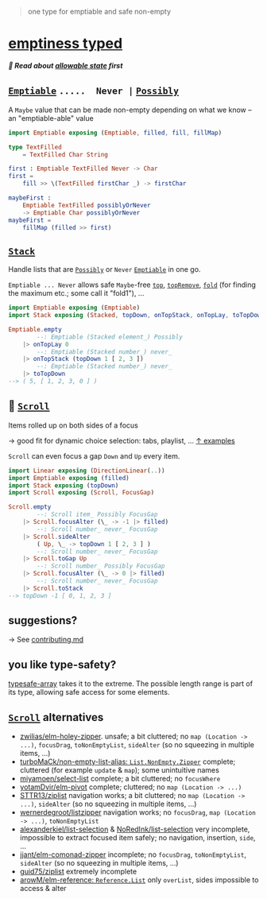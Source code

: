 > one type for emptiable and safe non-empty

# [emptiness typed](https://package.elm-lang.org/packages/lue-bird/elm-emptiness-typed/latest/)

**_🧩 Read about [allowable state](https://package.elm-lang.org/packages/lue-bird/elm-allowable-state/latest/) first_**

## [`Emptiable`](Emptiable) `.....  Never |` [`Possibly`](https://dark.elm.dmy.fr/packages/lue-bird/elm-allowable-state/latest/Possibly)

A `Maybe` value that can be made non-empty depending on what we know – an "emptiable-able" value

```elm
import Emptiable exposing (Emptiable, filled, fill, fillMap)

type TextFilled
    = TextFilled Char String

first : Emptiable TextFilled Never -> Char
first =
    fill >> \(TextFilled firstChar _) -> firstChar

maybeFirst :
    Emptiable TextFilled possiblyOrNever
    -> Emptiable Char possiblyOrNever
maybeFirst =
    fillMap (filled >> first)
```

## [`Stack`](Stack)

Handle lists that are [`Possibly`](https://dark.elm.dmy.fr/packages/lue-bird/elm-allowable-state/latest/Possibly) or `Never` [`Emptiable`](Emptiable#Emptiable) in one go.

`Emptiable ... Never` allows safe `Maybe`-free [`top`](Stack#top), [`topRemove`](Stack#topRemove), [`fold`](Stack#fold) (for finding the maximum etc.; some call it "fold1"), ...

```elm
import Emptiable exposing (Emptiable)
import Stack exposing (Stacked, topDown, onTopStack, onTopLay, toTopDown)

Emptiable.empty
        --: Emptiable (Stacked element_) Possibly
    |> onTopLay 0
        --: Emptiable (Stacked number_) never_
    |> onTopStack (topDown 1 [ 2, 3 ])
        --: Emptiable (Stacked number_) never_
    |> toTopDown
--> ( 5, [ 1, 2, 3, 0 ] )
```

## 📜 [`Scroll`](Scroll)

Items rolled up on both sides of a focus

→ good fit for dynamic choice selection: tabs, playlist, ...
[↑ examples](https://github.com/lue-bird/elm-emptiness-typed/tree/master/examples)

`Scroll` can even focus a gap `Down` and `Up` every item.


```elm
import Linear exposing (DirectionLinear(..))
import Emptiable exposing (filled)
import Stack exposing (topDown)
import Scroll exposing (Scroll, FocusGap)

Scroll.empty
        --: Scroll item_ Possibly FocusGap
    |> Scroll.focusAlter (\_ -> -1 |> filled)
        --: Scroll number_ never_ FocusGap
    |> Scroll.sideAlter
        ( Up, \_ -> topDown 1 [ 2, 3 ] )
        --: Scroll number_ never_ FocusGap
    |> Scroll.toGap Up
        --: Scroll number_ Possibly FocusGap
    |> Scroll.focusAlter (\_ -> 0 |> filled)
        --: Scroll number_ never_ FocusGap
    |> Scroll.toStack
--> topDown -1 [ 0, 1, 2, 3 ]
```

## suggestions?

→ See [contributing.md](https://github.com/lue-bird/elm-emptiness-typed/blob/master/contributing.md)

## you like type-safety?

[typesafe-array](https://dark.elm.dmy.fr/packages/lue-bird/elm-typesafe-array/latest/) takes it to the extreme.
The possible length range is part of its type, allowing safe access for some elements.

## [`Scroll`](Scroll) alternatives

- [zwilias/elm-holey-zipper](https://package.elm-lang.org/packages/zwilias/elm-holey-zipper/latest).
  unsafe; a bit cluttered; no `map (Location -> ...)`, `focusDrag`, `toNonEmptyList`, `sideAlter` (so no squeezing in multiple items, ...)
- [turboMaCk/non-empty-list-alias: `List.NonEmpty.Zipper`](https://dark.elm.dmy.fr/packages/turboMaCk/non-empty-list-alias/latest/List-NonEmpty-Zipper)
  complete; cluttered (for example `update` & `map`); some unintuitive names
- [miyamoen/select-list](https://dark.elm.dmy.fr/packages/miyamoen/select-list/latest/SelectList)
  complete; a bit cluttered; no `focusWhere`
- [yotamDvir/elm-pivot](https://dark.elm.dmy.fr/packages/yotamDvir/elm-pivot/latest/)
  complete; cluttered; no `map (Location -> ...)`
- [STTR13/ziplist](https://dark.elm.dmy.fr/packages/STTR13/ziplist/latest/)
  navigation works; a bit cluttered; no `map (Location -> ...)`, `sideAlter` (so no squeezing in multiple items, ...)
- [wernerdegroot/listzipper](https://dark.elm.dmy.fr/packages/wernerdegroot/listzipper/latest/List-Zipper)
  navigation works; no `focusDrag`, `map (Location -> ...)`, `toNonEmptyList`
- [alexanderkiel/list-selection](https://dark.elm.dmy.fr/packages/alexanderkiel/list-selection/latest/List-Selection)
  & [NoRedInk/list-selection](https://dark.elm.dmy.fr/packages/NoRedInk/list-selection/latest/List-Selection)
  very incomplete, impossible to extract focused item safely; no navigation, insertion, `side`, ...
- [jjant/elm-comonad-zipper](https://dark.elm.dmy.fr/packages/jjant/elm-comonad-zipper/latest/)
  incomplete; no `focusDrag`, `toNonEmptyList`, `sideAlter` (so no squeezing in multiple items, ...)
- [guid75/ziplist](https://dark.elm.dmy.fr/packages/guid75/ziplist/latest/)
  extremely incomplete
- [arowM/elm-reference: `Reference.List`](https://dark.elm.dmy.fr/packages/arowM/elm-reference/latest/Reference-List)
  only `overList`, sides impossible to access & alter
